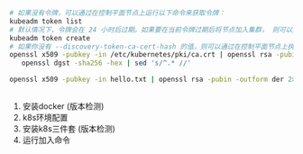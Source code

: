 
```sh
# 如果没有令牌，可以通过在控制平面节点上运行以下命令来获取令牌：
kubeadm token list
# 默认情况下，令牌会在 24 小时后过期。如果要在当前令牌过期后将节点加入集群， 则可以通过在控制平面节点上运行以下命令来创建新令牌：
kubeadm token create
# 如果你没有 --discovery-token-ca-cert-hash 的值，则可以通过在控制平面节点上执行以下命令链来获取它：
openssl x509 -pubkey -in /etc/kubernetes/pki/ca.crt | openssl rsa -pubin -outform der 2>/dev/null | \
   openssl dgst -sha256 -hex | sed 's/^.* //'

openssl x509 -pubkey -in hello.txt | openssl rsa -pubin -outform der 2>h.cc | openssl dgst -sha256 -hex | sed 's/^.* //'
   
```
<!-- kubeadm token list

kubeadm token create

openssl x509 -pubkey -in /etc/kubernetes/pki/ca.crt | openssl rsa -pubin -outform der 2>/dev/null | \
   openssl dgst -sha256 -hex | sed 's/^.* //'

openssl x509 -pubkey -in hello.txt | openssl rsa -pubin -outform der 2>/dev/null | \
   openssl dgst -sha256 -hex | sed 's/^.* //' -->


1. 安装docker (版本检测)
2. k8s环境配置 
3. 安装k8s三件套 (版本检测)
4. 运行加入命令 